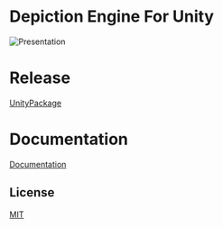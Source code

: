 # Depiction Engine For Unity

![Presentation]()

# Release

[UnityPackage](https://github.com/VIZ-Interactive/Depiction-Engine-Unity/releases/download/2022.0a/DepictionEngine.unitypackage)

# Documentation

[Documentation](https://vizinteractive.io/docs/2022.0/depiction-engine-unity/)


## License

[MIT](https://en.wikipedia.org/wiki/MIT_License)
